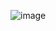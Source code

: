 ![image](https://github.com/niic-noguee/Relogio-digital/assets/104528696/a066a3b1-ae38-48bd-9853-aa4b9b87ab68)
